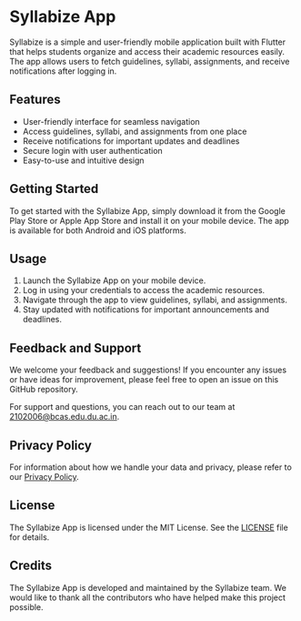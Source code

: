 # Syllabize App

Syllabize is a simple and user-friendly mobile application built with Flutter that helps students organize and access their academic resources easily. The app allows users to fetch guidelines, syllabi, assignments, and receive notifications after logging in.


## Features

- User-friendly interface for seamless navigation
- Access guidelines, syllabi, and assignments from one place
- Receive notifications for important updates and deadlines
- Secure login with user authentication
- Easy-to-use and intuitive design

## Getting Started

To get started with the Syllabize App, simply download it from the Google Play Store or Apple App Store and install it on your mobile device. The app is available for both Android and iOS platforms.


## Usage

1. Launch the Syllabize App on your mobile device.
2. Log in using your credentials to access the academic resources.
3. Navigate through the app to view guidelines, syllabi, and assignments.
4. Stay updated with notifications for important announcements and deadlines.

## Feedback and Support

We welcome your feedback and suggestions! If you encounter any issues or have ideas for improvement, please feel free to open an issue on this GitHub repository.

For support and questions, you can reach out to our team at 2102006@bcas.edu.du.ac.in.

## Privacy Policy

For information about how we handle your data and privacy, please refer to our [Privacy Policy](https://syllabizeapp.com/privacy).

## License

The Syllabize App is licensed under the MIT License. See the [LICENSE](LICENSE.md) file for details.

## Credits

The Syllabize App is developed and maintained by the Syllabize team. We would like to thank all the contributors who have helped make this project possible.

